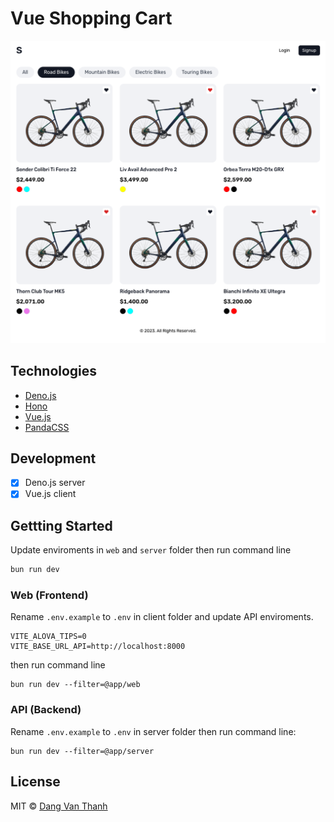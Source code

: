 # Vue Shopping Cart

![](screenshot.png)

## Technologies

- [Deno.js](https://deno.land/)
- [Hono](https://hono.dev/)
- [Vue.js](https://vuejs.org/)
- [PandaCSS](https://panda-css.com/)

## Development

- [x] Deno.js server
- [x] Vue.js client

## Gettting Started

Update enviroments in `web` and `server` folder then run command line

```bash
bun run dev
```

### Web (Frontend)

Rename `.env.example` to `.env` in client folder and update API enviroments.

```
VITE_ALOVA_TIPS=0
VITE_BASE_URL_API=http://localhost:8000
```

then run command line

```shell
bun run dev --filter=@app/web
```

### API (Backend)

Rename `.env.example` to `.env` in server folder then run command line:

```shell
bun run dev --filter=@app/server
```

## License

MIT © [Dang Van Thanh](https://dangthanh.org)
